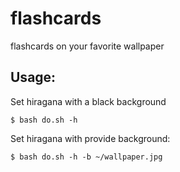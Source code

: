 flashcards
==========

flashcards on your favorite wallpaper

## Usage:

Set hiragana with a black background
```
$ bash do.sh -h
```

Set hiragana with provide background:
```
$ bash do.sh -h -b ~/wallpaper.jpg
```
